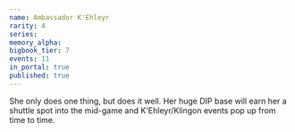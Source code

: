 ```yaml
---
name: Ambassador K'Ehleyr
rarity: 4
series:
memory_alpha:
bigbook_tier: 7
events: 11
in_portal: true
published: true
---
```


She only does one thing, but does it well. Her huge DIP base will earn her a shuttle spot into the mid-game and K'Ehleyr/Klingon events pop up from time to time.
